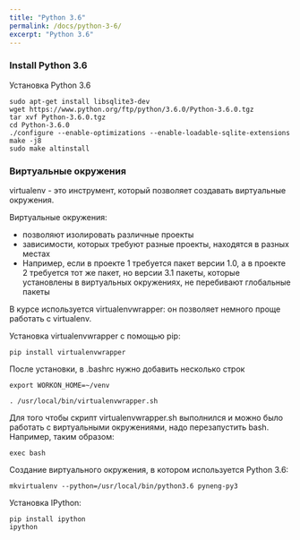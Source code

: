 ```yaml
---
title: "Python 3.6"
permalink: /docs/python-3-6/
excerpt: "Python 3.6"
---
```


### Install Python 3.6

Установка Python 3.6
```
sudo apt-get install libsqlite3-dev
wget https://www.python.org/ftp/python/3.6.0/Python-3.6.0.tgz
tar xvf Python-3.6.0.tgz
cd Python-3.6.0
./configure --enable-optimizations --enable-loadable-sqlite-extensions
make -j8
sudo make altinstall
```

### Виртуальные окружения

virtualenv - это инструмент, который позволяет создавать виртуальные окружения.

Виртуальные окружения:
* позволяют изолировать различные проекты
* зависимости, которых требуют разные проекты, находятся в разных местах
* Например, если в проекте 1 требуется пакет версии 1.0, а в проекте 2 требуется тот же пакет, но версии 3.1 пакеты, которые установлены в виртуальных окружениях, не перебивают глобальные пакеты

В курсе используется virtualenvwrapper: он позволяет немного проще работать с virtualenv.

Установка virtualenvwrapper с помощью pip:
```
pip install virtualenvwrapper
```

После установки, в .bashrc нужно добавить несколько строк
```
export WORKON_HOME=~/venv

. /usr/local/bin/virtualenvwrapper.sh
```

Для того чтобы скрипт virtualenvwrapper.sh выполнился и можно было работать с виртуальными окружениями, надо перезапустить bash. Например, таким образом:
```
exec bash
```

Создание виртуального окружения, в котором используется Python 3.6:
```
mkvirtualenv --python=/usr/local/bin/python3.6 pyneng-py3
```

Установка IPython:
```
pip install ipython
ipython
```

